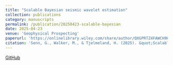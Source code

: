 ```yaml
---
title: "Scalable Bayesian seismic wavelet estimation"
collection: publications
category: manuscripts
permalink: /publication/20250423-scalable-bayesian
date: 2025-04-23
venue: 'Geophysical Prospecting'
paperurl: 'https://onlinelibrary.wiley.com/share/author/QXGPRTZ4FAWCH9HSPPEN?target=10.1111/1365-2478.70026'
citation: 'Senn, G., Walker, M., & Tjelmeland, H. (2025). &quot;Scalable Bayesian seismic wavelet estimation.&quot; <i>Geophysical Prospecting</i>. 1–16. https://doi.org/10.1111/1365-2478.70026.'
---
```


[GitHub](https://github.com/guillerminasenn/sbbd)
